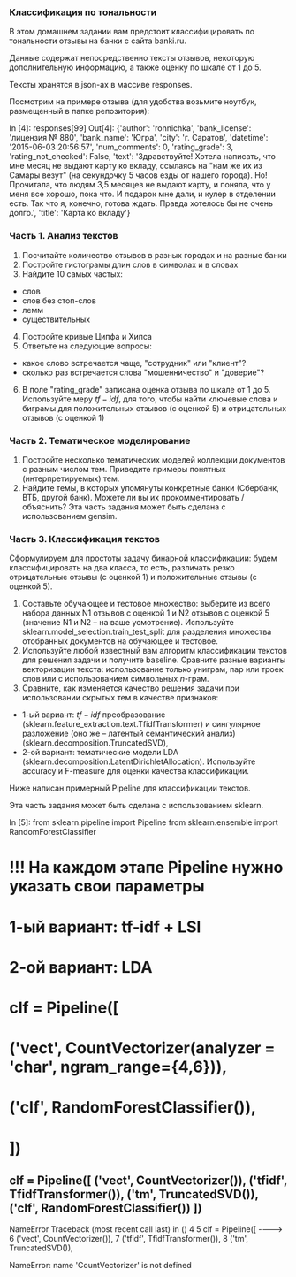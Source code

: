 ### Классификация по тональности
В этом домашнем задании вам предстоит классифицировать по тональности отзывы на банки с сайта banki.ru.

Данные содержат непосредственно тексты отзывов, некоторую дополнительную информацию, а также оценку по шкале от 1 до 5.

Тексты хранятся в json-ах в массиве responses.

Посмотрим на примере отзыва (для удобства возьмите ноутбук, размещенный в папке репозитория):

In [4]: responses[99]
Out[4]: {'author': 'ronnichka',
 'bank_license': 'лицензия № 880',
 'bank_name': 'Югра',
 'city': 'г. Саратов',
 'datetime': '2015-06-03 20:56:57',
 'num_comments': 0,
 'rating_grade': 3,
 'rating_not_checked': False,
 'text': 'Здравствуйте! Хотела написать, что мне месяц не выдают карту ко вкладу, ссылаясь на "нам же их из Самары везут" (на секундочку 5 часов езды от нашего города). Но! Прочитала, что людям 3,5 месяцев не выдают карту, и поняла, что у меня все хорошо, пока что. И подарок мне дали, и кулер в отделении есть. Так что я, конечно, готова ждать. Правда хотелось бы не очень долго.',
 'title': 'Карта ко вкладу'}


### Часть 1. Анализ текстов
1. Посчитайте количество отзывов в разных городах и на разные банки
2. Постройте гистограмы длин слов в символах и в словах
3. Найдите 10 самых частых:
- слов
- слов без стоп-слов
- лемм
- существительных

4. Постройте кривые Ципфа и Хипса
5. Ответьте на следующие вопросы:
- какое слово встречается чаще, "сотрудник" или "клиент"?
- сколько раз встречается слова "мошенничество" и "доверие"?

6. В поле "rating_grade" записана оценка отзыва по шкале от 1 до 5. Используйте меру $tf-idf$, для того, чтобы найти ключевые слова и биграмы для положительных отзывов (с оценкой 5) и отрицательных отзывов (с оценкой 1)

### Часть 2. Тематическое моделирование
1. Постройте несколько тематических моделей коллекции документов с разным числом тем. Приведите примеры понятных (интерпретируемых) тем.
2. Найдите темы, в которых упомянуты конкретные банки (Сбербанк, ВТБ, другой банк). Можете ли вы их прокомментировать / объяснить?
Эта часть задания может быть сделана с использованием gensim.

### Часть 3. Классификация текстов
Сформулируем для простоты задачу бинарной классификации: будем классифицировать на два класса, то есть, различать резко отрицательные отзывы (с оценкой 1) и положительные отзывы (с оценкой 5).

1. Составьте обучающее и тестовое множество: выберите из всего набора данных N1 отзывов с оценкой 1 и N2 отзывов с оценкой 5 (значение N1 и N2 – на ваше усмотрение). Используйте sklearn.model_selection.train_test_split для разделения множества отобранных документов на обучающее и тестовое.
2. Используйте любой известный вам алгоритм классификации текстов для решения задачи и получите baseline. Сравните разные варианты векторизации текста: использование только униграм, пар или троек слов или с использованием символьных $n$-грам.
3. Сравните, как изменяется качество решения задачи при использовании скрытых тем в качестве признаков:
- 1-ый вариант: $tf-idf$ преобразование (sklearn.feature_extraction.text.TfidfTransformer) и сингулярное разложение (оно же – латентый семантический анализ) (sklearn.decomposition.TruncatedSVD),
- 2-ой вариант: тематические модели LDA (sklearn.decomposition.LatentDirichletAllocation).
Используйте accuracy и F-measure для оценки качества классификации.

Ниже написан примерный Pipeline для классификации текстов.

Эта часть задания может быть сделана с использованием sklearn.

In [5]: from sklearn.pipeline import Pipeline
from sklearn.ensemble import RandomForestClassifier

# !!! На каждом этапе Pipeline нужно указать свои параметры
# 1-ый вариант: tf-idf + LSI
# 2-ой вариант: LDA

# clf = Pipeline([
#     ('vect', CountVectorizer(analyzer = 'char', ngram_range={4,6})),
#     ('clf', RandomForestClassifier()),
# ])

clf = Pipeline([ 
    ('vect', CountVectorizer()), 
    ('tfidf', TfidfTransformer()), 
    ('tm', TruncatedSVD()), 
    ('clf', RandomForestClassifier())
])
---------------------------------------------------------------------------
NameError                                 Traceback (most recent call last)
<ipython-input-5-77be54944135> in <module>()
      4 
      5 clf = Pipeline([ 
----> 6     ('vect', CountVectorizer()),
      7     ('tfidf', TfidfTransformer()),
      8     ('tm', TruncatedSVD()),

NameError: name 'CountVectorizer' is not defined
